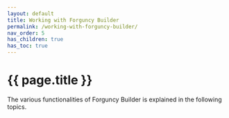 ```yaml
---
layout: default
title: Working with Forguncy Builder
permalink: /working-with-forguncy-builder/
nav_order: 5
has_children: true
has_toc: true
---
```


# {{ page.title }}

The various functionalities of Forguncy Builder is explained in the following topics.  